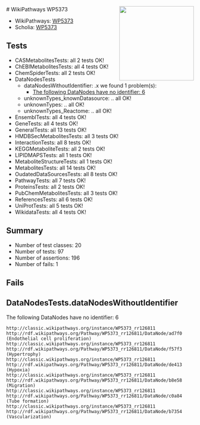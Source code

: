 <img style="float: right; width: 200px" src="https://upload.wikimedia.org/wikipedia/commons/thumb/8/83/Wplogo_with_text_500.png/640px-Wplogo_with_text_500.png" />
# WikiPathways WP5373

* WikiPathways: [WP5373](https://wikipathways.org/pathways/WP5373)
* Scholia: [WP5373](https://scholia.toolforge.org/wikipathways/WP5373)
## Tests
* CASMetabolitesTests: all 2 tests OK!
* ChEBIMetabolitesTests: all 4 tests OK!
* ChemSpiderTests: all 2 tests OK!
* DataNodesTests
    * dataNodesWithoutIdentifier: .x we found 1 problem(s):
        * [The following DataNodes have no identifier: 6](#d2d32fa5)
    * unknownTypes_knownDatasource: .. all OK!
    * unknownTypes: .. all OK!
    * unknownTypes_Reactome: .. all OK!
* EnsemblTests: all 4 tests OK!
* GeneTests: all 4 tests OK!
* GeneralTests: all 13 tests OK!
* HMDBSecMetabolitesTests: all 3 tests OK!
* InteractionTests: all 8 tests OK!
* KEGGMetaboliteTests: all 2 tests OK!
* LIPIDMAPSTests: all 1 tests OK!
* MetaboliteStructureTests: all 1 tests OK!
* MetabolitesTests: all 14 tests OK!
* OudatedDataSourcesTests: all 8 tests OK!
* PathwayTests: all 7 tests OK!
* ProteinsTests: all 2 tests OK!
* PubChemMetabolitesTests: all 3 tests OK!
* ReferencesTests: all 6 tests OK!
* UniProtTests: all 5 tests OK!
* WikidataTests: all 4 tests OK!


## Summary

* Number of test classes: 20
* Number of tests: 97
* Number of assertions: 196
* Number of fails: 1

## Fails

<a name="d2d32fa5" />

## DataNodesTests.dataNodesWithoutIdentifier

The following DataNodes have no identifier: 6
```
http://classic.wikipathways.org/instance/WP5373_rr126811 http://rdf.wikipathways.org/Pathway/WP5373_rr126811/DataNode/ad7f0 (Endothelial cell proliferation)
http://classic.wikipathways.org/instance/WP5373_rr126811 http://rdf.wikipathways.org/Pathway/WP5373_rr126811/DataNode/f57f3 (Hypertrophy)
http://classic.wikipathways.org/instance/WP5373_rr126811 http://rdf.wikipathways.org/Pathway/WP5373_rr126811/DataNode/de413 (Hypoxia)
http://classic.wikipathways.org/instance/WP5373_rr126811 http://rdf.wikipathways.org/Pathway/WP5373_rr126811/DataNode/b8e58 (Migration)
http://classic.wikipathways.org/instance/WP5373_rr126811 http://rdf.wikipathways.org/Pathway/WP5373_rr126811/DataNode/c0a84 (Tube formation)
http://classic.wikipathways.org/instance/WP5373_rr126811 http://rdf.wikipathways.org/Pathway/WP5373_rr126811/DataNode/b7354 (Vascularization)
```

